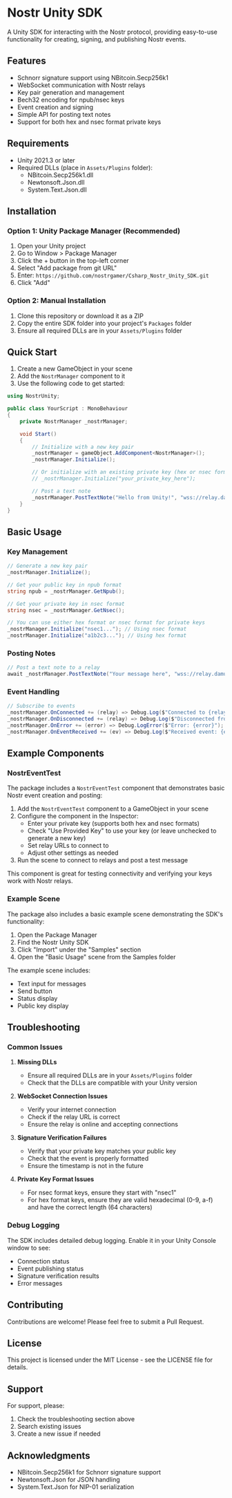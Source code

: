 # Nostr Unity SDK

A Unity SDK for interacting with the Nostr protocol, providing easy-to-use functionality for creating, signing, and publishing Nostr events.

## Features

- Schnorr signature support using NBitcoin.Secp256k1
- WebSocket communication with Nostr relays
- Key pair generation and management
- Bech32 encoding for npub/nsec keys
- Event creation and signing
- Simple API for posting text notes
- Support for both hex and nsec format private keys

## Requirements

- Unity 2021.3 or later
- Required DLLs (place in `Assets/Plugins` folder):
  - NBitcoin.Secp256k1.dll
  - Newtonsoft.Json.dll
  - System.Text.Json.dll

## Installation

### Option 1: Unity Package Manager (Recommended)

1. Open your Unity project
2. Go to Window > Package Manager
3. Click the + button in the top-left corner
4. Select "Add package from git URL"
5. Enter: `https://github.com/nostrgamer/Csharp_Nostr_Unity_SDK.git`
6. Click "Add"

### Option 2: Manual Installation

1. Clone this repository or download it as a ZIP
2. Copy the entire SDK folder into your project's `Packages` folder
3. Ensure all required DLLs are in your `Assets/Plugins` folder

## Quick Start

1. Create a new GameObject in your scene
2. Add the `NostrManager` component to it
3. Use the following code to get started:

```csharp
using NostrUnity;

public class YourScript : MonoBehaviour
{
    private NostrManager _nostrManager;

    void Start()
    {
        // Initialize with a new key pair
        _nostrManager = gameObject.AddComponent<NostrManager>();
        _nostrManager.Initialize();

        // Or initialize with an existing private key (hex or nsec format)
        // _nostrManager.Initialize("your_private_key_here");

        // Post a text note
        _nostrManager.PostTextNote("Hello from Unity!", "wss://relay.damus.io");
    }
}
```

## Basic Usage

### Key Management

```csharp
// Generate a new key pair
_nostrManager.Initialize();

// Get your public key in npub format
string npub = _nostrManager.GetNpub();

// Get your private key in nsec format
string nsec = _nostrManager.GetNsec();

// You can use either hex format or nsec format for private keys
_nostrManager.Initialize("nsec1..."); // Using nsec format
_nostrManager.Initialize("a1b2c3..."); // Using hex format
```

### Posting Notes

```csharp
// Post a text note to a relay
await _nostrManager.PostTextNote("Your message here", "wss://relay.damus.io");
```

### Event Handling

```csharp
// Subscribe to events
_nostrManager.OnConnected += (relay) => Debug.Log($"Connected to {relay}");
_nostrManager.OnDisconnected += (relay) => Debug.Log($"Disconnected from {relay}");
_nostrManager.OnError += (error) => Debug.LogError($"Error: {error}");
_nostrManager.OnEventReceived += (ev) => Debug.Log($"Received event: {ev.Content}");
```

## Example Components

### NostrEventTest

The package includes a `NostrEventTest` component that demonstrates basic Nostr event creation and posting:

1. Add the `NostrEventTest` component to a GameObject in your scene
2. Configure the component in the Inspector:
   - Enter your private key (supports both hex and nsec formats)
   - Check "Use Provided Key" to use your key (or leave unchecked to generate a new key)
   - Set relay URLs to connect to
   - Adjust other settings as needed
3. Run the scene to connect to relays and post a test message

This component is great for testing connectivity and verifying your keys work with Nostr relays.

### Example Scene

The package also includes a basic example scene demonstrating the SDK's functionality:

1. Open the Package Manager
2. Find the Nostr Unity SDK
3. Click "Import" under the "Samples" section
4. Open the "Basic Usage" scene from the Samples folder

The example scene includes:
- Text input for messages
- Send button
- Status display
- Public key display

## Troubleshooting

### Common Issues

1. **Missing DLLs**
   - Ensure all required DLLs are in your `Assets/Plugins` folder
   - Check that the DLLs are compatible with your Unity version

2. **WebSocket Connection Issues**
   - Verify your internet connection
   - Check if the relay URL is correct
   - Ensure the relay is online and accepting connections

3. **Signature Verification Failures**
   - Verify that your private key matches your public key
   - Check that the event is properly formatted
   - Ensure the timestamp is not in the future

4. **Private Key Format Issues**
   - For nsec format keys, ensure they start with "nsec1"
   - For hex format keys, ensure they are valid hexadecimal (0-9, a-f) and have the correct length (64 characters)

### Debug Logging

The SDK includes detailed debug logging. Enable it in your Unity Console window to see:
- Connection status
- Event publishing status
- Signature verification results
- Error messages

## Contributing

Contributions are welcome! Please feel free to submit a Pull Request.

## License

This project is licensed under the MIT License - see the LICENSE file for details.

## Support

For support, please:
1. Check the troubleshooting section above
2. Search existing issues
3. Create a new issue if needed

## Acknowledgments

- NBitcoin.Secp256k1 for Schnorr signature support
- Newtonsoft.Json for JSON handling
- System.Text.Json for NIP-01 serialization
